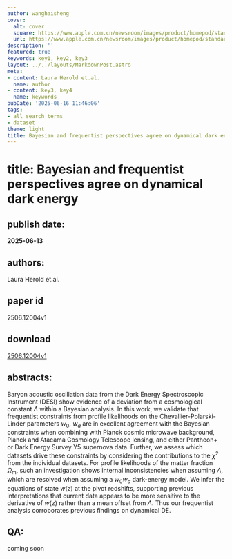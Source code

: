 ```yaml
---
author: wanghaisheng
cover:
  alt: cover
  square: https://www.apple.com.cn/newsroom/images/product/homepod/standard/Apple-HomePod-hero-230118_big.jpg.large_2x.jpg
  url: https://www.apple.com.cn/newsroom/images/product/homepod/standard/Apple-HomePod-hero-230118_big.jpg.large_2x.jpg
description: ''
featured: true
keywords: key1, key2, key3
layout: ../../layouts/MarkdownPost.astro
meta:
- content: Laura Herold et.al.
  name: author
- content: key3, key4
  name: keywords
pubDate: '2025-06-16 11:46:06'
tags:
- all search terms
- dataset
theme: light
title: Bayesian and frequentist perspectives agree on dynamical dark energy
---
```


# title: Bayesian and frequentist perspectives agree on dynamical dark energy 
## publish date: 
**2025-06-13** 
## authors: 
  Laura Herold et.al. 
## paper id
2506.12004v1
## download
[2506.12004v1](http://arxiv.org/abs/2506.12004v1)
## abstracts:
Baryon acoustic oscillation data from the Dark Energy Spectroscopic Instrument (DESI) show evidence of a deviation from a cosmological constant $\Lambda$ within a Bayesian analysis. In this work, we validate that frequentist constraints from profile likelihoods on the Chevallier-Polarski-Linder parameters $w_0$, $w_a$ are in excellent agreement with the Bayesian constraints when combining with Planck cosmic microwave background, Planck and Atacama Cosmology Telescope lensing, and either Pantheon+ or Dark Energy Survey Y5 supernova data. Further, we assess which datasets drive these constraints by considering the contributions to the $\chi^2$ from the individual datasets. For profile likelihoods of the matter fraction $\Omega_\mathrm{m}$, such an investigation shows internal inconsistencies when assuming $\Lambda$, which are resolved when assuming a $w_0w_a$ dark-energy model. We infer the equations of state $w(z)$ at the pivot redshifts, supporting previous interpretations that current data appears to be more sensitive to the derivative of $w(z)$ rather than a mean offset from $\Lambda$. Thus our frequentist analysis corroborates previous findings on dynamical DE.
## QA:
coming soon
